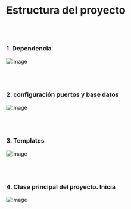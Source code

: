 # Estructura del proyecto 

<br>
<br>

### 1. Dependencia

![image](https://user-images.githubusercontent.com/31961588/217988586-9c5e9829-974c-4255-a075-331a10c47b23.png)


<br>
<br>

### 2. configuración puertos y base datos

![image](https://user-images.githubusercontent.com/31961588/217988936-75f76baf-3570-4fcf-bdc1-6989fd67d821.png)

<br>
<br>

### 3. Templates

![image](https://user-images.githubusercontent.com/31961588/217989075-49ef3d02-b934-403e-b2c6-c9ceea84730a.png)

<br>
<br>

### 4. Clase principal del proyecto. Inicia

![image](https://user-images.githubusercontent.com/31961588/217989215-a591dbc3-620f-4c70-8a7f-44ae8ed7b8ff.png)


<br>
<br>

